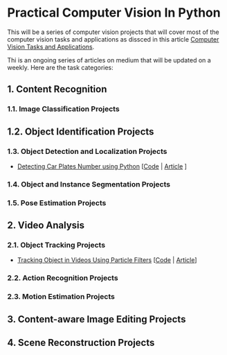 # Practical Computer Vision In Python #

This will be a series of computer vision projects that will cover most of the computer vision tasks and applications as dissced in this article [Computer Vision Tasks and Applications](https://pub.towardsai.net/overview-of-the-computer-vision-tasks-applications-647f63e66e9f?sk=c91f0f20aa48a82fd710744258d82d3d).
 
 Thi is an ongoing series of articles on medium that will be updated on a weekly. Here are the task categories:

## 1. Content Recognition

### 1.1. Image Classification Projects

## 1.2. Object Identification Projects

### 1.3. Object Detection and Localization Projects
*  [Detecting Car Plates Number using Python]() [[Code]() | [Article]() ]


### 1.4. Object and Instance Segmentation Projects

### 1.5. Pose Estimation Projects

## 2. Video Analysis

### 2.1. Object Tracking Projects
* [Tracking Object in Videos Using Particle Filters](https://github.com/youssefHosni/Practical-Computer-Vision-In-Python/tree/main/Tracking%20Objects%20in%20Video%20with%20Particle%20Filters) [[Code](https://github.com/youssefHosni/Practical-Computer-Vision-In-Python/tree/main/Tracking%20Objects%20in%20Video%20with%20Particle%20Filters) | [Article](https://pub.towardsai.net/object-tracking-with-particle-filters-in-python-77a61bb4fd91?sk=a0be61dc1c3609cbc6d7515d306355f3)]


### 2.2. Action Recognition Projects

### 2.3. Motion Estimation Projects

## 3. Content-aware Image Editing Projects

## 4. Scene Reconstruction Projects




